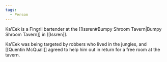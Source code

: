 ```yaml
---
tags:
  - Person
---
```

Ka'Eek is a Fingril bartender at the [[Issren#Bumpy Shroom Tavern|Bumpy Shroom Tavern]] in [[Issren]].

Ka'Eek was being targeted by robbers who lived in the jungles, and [[Quentin McQuall]] agreed to help him out in return for a free room at the tavern.